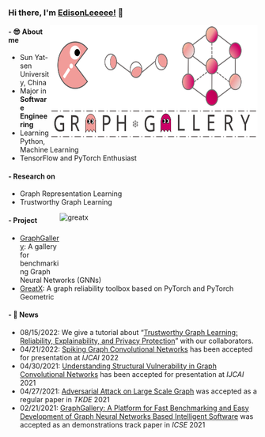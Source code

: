 ### Hi there, I'm [EdisonLeeeee!](https://github.com/EdisonLeeeee) 👋


<img align="right" height="230px" width="420px" alt="graphgallery" src="https://github.com/EdisonLeeeee/GraphGallery/blob/master/imgs/graphgallery.svg" />

#### - 😎 About me
- Sun Yat-sen University, China
- Major in **Software Engineering**
- Learning Python, Machine Learning
- TensorFlow and PyTorch Enthusiast

#### - Research on

+ Graph Representation Learning
+ Trustworthy Graph Learning

<img align="right" height="110px" width="400px" alt="greatx" src="https://github.com/EdisonLeeeee/GraphWar/blob/master/imgs/greatx.png" />

#### - Project
+ [GraphGallery](https://github.com/EdisonLeeeee/GraphGallery): A gallery for benchmarking Graph Neural Networks (GNNs)
+ [GreatX](https://github.com/EdisonLeeeee/GREATX): A graph reliability toolbox based on PyTorch and PyTorch Geometric


#### - 💨 News
+ 08/15/2022:  We give a tutorial about “[Trustworthy Graph Learning: Reliability, Explainability, and Privacy Protection](https://ai.tencent.com/ailab/ml/twgl/)” with our collaborators.
+ 04/21/2022: [Spiking Graph Convolutional Networks](https://arxiv.org/abs/2205.02767) has been accepted for presentation at *IJCAI* 2022
+ 04/30/2021: [Understanding Structural Vulnerability in Graph Convolutional Networks](https://www.ijcai.org/proceedings/2021/310) has been accepted for presentation at *IJCAI* 2021
+ 04/27/2021: [Adversarial Attack on Large Scale Graph](https://arxiv.org/abs/2009.03488) was accepted as a regular paper in *TKDE* 2021
+ 02/21/2021: [GraphGallery: A Platform for Fast Benchmarking and Easy Development of Graph Neural Networks Based Intelligent Software](https://arxiv.org/abs/2102.07933) was accepted as an demonstrations track paper in *ICSE* 2021
